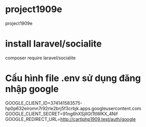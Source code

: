 # project1909e
project1909e

# install laravel/socialite
composer require laravel/socialite

# Cấu hình file .env sử dụng đăng nhập google 
GOOGLE_CLIENT_ID=374141583575-hp0p632eiromn7r92rle2brj5f3crbjk.apps.googleusercontent.com
GOOGLE_CLIENT_SECRET=91ng6hXSjIIGtTtIWKX_4Nif
GOOGLE_REDIRECT_URL=http://cartlphp1909.test/auth/google

